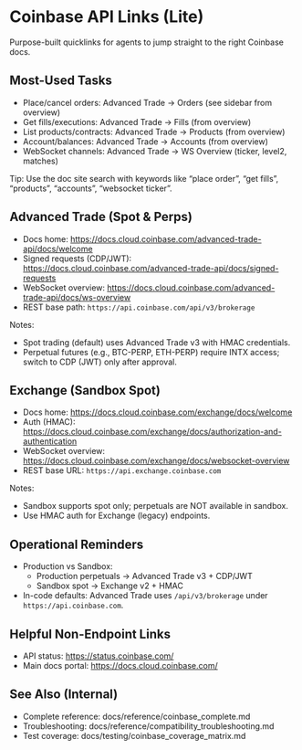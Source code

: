 # Coinbase API Links (Lite)

Purpose-built quicklinks for agents to jump straight to the right Coinbase docs.

## Most-Used Tasks
- Place/cancel orders: Advanced Trade → Orders (see sidebar from overview)
- Get fills/executions: Advanced Trade → Fills (from overview)
- List products/contracts: Advanced Trade → Products (from overview)
- Account/balances: Advanced Trade → Accounts (from overview)
- WebSocket channels: Advanced Trade → WS Overview (ticker, level2, matches)

Tip: Use the doc site search with keywords like “place order”, “get fills”, “products”, “accounts”, “websocket ticker”.

## Advanced Trade (Spot & Perps)
- Docs home: https://docs.cloud.coinbase.com/advanced-trade-api/docs/welcome
- Signed requests (CDP/JWT): https://docs.cloud.coinbase.com/advanced-trade-api/docs/signed-requests
- WebSocket overview: https://docs.cloud.coinbase.com/advanced-trade-api/docs/ws-overview
- REST base path: `https://api.coinbase.com/api/v3/brokerage`

Notes:
- Spot trading (default) uses Advanced Trade v3 with HMAC credentials.
- Perpetual futures (e.g., BTC-PERP, ETH-PERP) require INTX access; switch to CDP (JWT) only after approval.

## Exchange (Sandbox Spot)
- Docs home: https://docs.cloud.coinbase.com/exchange/docs/welcome
- Auth (HMAC): https://docs.cloud.coinbase.com/exchange/docs/authorization-and-authentication
- WebSocket overview: https://docs.cloud.coinbase.com/exchange/docs/websocket-overview
- REST base URL: `https://api.exchange.coinbase.com`

Notes:
- Sandbox supports spot only; perpetuals are NOT available in sandbox.
- Use HMAC auth for Exchange (legacy) endpoints.

## Operational Reminders
- Production vs Sandbox:
  - Production perpetuals → Advanced Trade v3 + CDP/JWT
  - Sandbox spot → Exchange v2 + HMAC
- In-code defaults: Advanced Trade uses `/api/v3/brokerage` under `https://api.coinbase.com`.

## Helpful Non-Endpoint Links
- API status: https://status.coinbase.com/
- Main docs portal: https://docs.cloud.coinbase.com/

## See Also (Internal)
- Complete reference: docs/reference/coinbase_complete.md
- Troubleshooting: docs/reference/compatibility_troubleshooting.md
- Test coverage: docs/testing/coinbase_coverage_matrix.md
